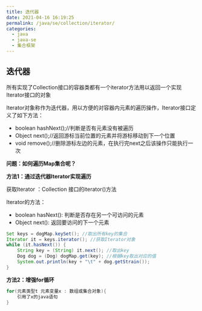 ```yaml
---
title: 迭代器
date: 2021-04-16 16:19:25
permalink: /java/se/collection/iterator/
categories:
  - java
  - java-se
  - 集合框架
---
```


## 迭代器

所有实现了Collection接口的容器类都有一个iterator方法用以返回一个实现Iterator接口的对象

Iterator对象称作为迭代器，用以方便的对容器内元素的遍历操作，Iterator接口定义了如下方法：

- boolean hashNext();//判断是否有元素没有被遍历
- Object next();//返回游标当前位置的元素并将游标移动到下一个位置
- void remove();//删除游标左边的元素，在执行完next之后该操作只能执行一次



**问题：如何遍历Map集合呢？**



**方法1：通过迭代器Iterator实现遍历**

获取Iterator ：Collection 接口的iterator()方法

Iterator的方法：

- boolean hasNext(): 判断是否存在另一个可访问的元素
- Object next(): 返回要访问的下一个元素

```java
Set keys = dogMap.keySet(); //取出所有key的集合
Iterator it = keys.iterator(); //获取Iterator对象
while (it.hasNext()) {
    String key = (String) it.next(); //取出key
    Dog dog = (Dog) dogMap.get(key); //根据key取出对应的值
    System.out.println(key + "\t" + dog.getStrain());
}
```

**方法2：增强for循环**

```java
for(元素类型t 元素变量x : 数组或集合对象){
	引用了x的java语句
}
```